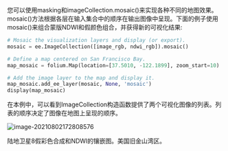 您可以使用masking和imageCollection.mosaic()来实现各种不同的地图效果。mosaic()方法根据各层在输入集合中的顺序在输出图像中呈现。下面的例子使用mosaic()来组合蒙版NDWI和假颜色组合，并获得新的可视化结果:

```python
# Mosaic the visualization layers and display (or export).
mosaic = ee.ImageCollection([image_rgb, ndwi_rgb]).mosaic()

# Define a map centered on San Francisco Bay.
map_mosaic = folium.Map(location=[37.5010, -122.1899], zoom_start=10)

# Add the image layer to the map and display it.
map_mosaic.add_ee_layer(mosaic, None, 'mosaic')
display(map_mosaic)
```

在本例中，可以看到ImageCollection构造函数提供了两个可视化图像的列表。列表的顺序决定了图像在地图上呈现的顺序。

![image-20210802172808576](C:\Users\树风\AppData\Roaming\Typora\typora-user-images\image-20210802172808576.png)

陆地卫星8假彩色合成和NDWI的镶嵌图。美国旧金山湾区。